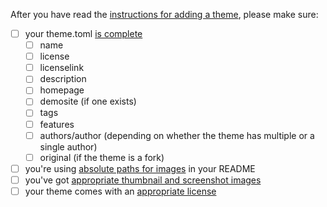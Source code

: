 After you have read the [instructions for adding a theme](https://github.com/mdfriday/themes-builder/blob/main/README.md#adding-a-theme), please make sure:

- [ ] your theme.toml [is complete](https://github.com/mdfriday/themes-builder/blob/main/README.md#theme-configuration)
    - [ ] name
    - [ ] license
    - [ ] licenselink
    - [ ] description
    - [ ] homepage
    - [ ] demosite (if one exists)
    - [ ] tags
    - [ ] features
    - [ ] authors/author (depending on whether the theme has multiple or a single author)
    - [ ] original (if the theme is a fork)
- [ ] you're using [absolute paths for images](https://github.com/mdfriday/themes-builder/blob/main/README.md#use-absolute-paths-for-images) in your README
- [ ] you've got [appropriate thumbnail and screenshot images](https://github.com/mdfriday/themes-builder/blob/main/README.md#media)
- [ ] your theme comes with an [appropriate license](https://github.com/mdfriday/themes-builder/blob/main/README.md#2-license)

